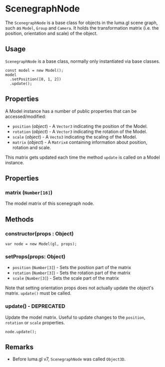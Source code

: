 # ScenegraphNode

The `ScenegraphNode` is a base class for objects in the luma.gl scene graph, such as `Model`, `Group` and `Camera`. It holds the transformation matrix (i.e. the position, orientation and scale) of the object.


## Usage

`ScenegraphNode` is a base class, normally only instantiated via base classes.

```
const model = new Model();
model
  .setPosition([0, 1, 2])
  .update();
```



## Properties

A Model instance has a number of public properties that can be accessed/modified:

* `position` (*object*) - A `Vector3` indicating the position of the Model.
* `rotation` (*object*) - A `Vector3` indicating the rotation of the Model.
* `scale` (*object*) - A `Vecto3` indicating the scaling of the Model.
* `matrix` (*object*) - A `Matrix4` containing information about position, rotation and scale.

This matrix gets updated each time the method `update` is called on a Model instance.


## Properties

### matrix (`Number[16]`)

The model matrix of this scenegraph node.


## Methods

### constructor(props : Object)

```
var node = new Model(gl, props);
```


### setProps(props: Object)

* `position` (`Number[3]`) - Sets the position part of the matrix
* `rotation` (`Number[3]`) - Sets the rotation part of the matrix
* `scale` (`Number[3]`) - Sets the scale part of the matrix


Note that setting orientation props does not actually update the object's matrix. `update()` must be called.


### update() - DEPRECATED

Update the model matrix. Useful to update changes to the `position`, `rotation` or `scale` properties.

```
node.update();
```


## Remarks

* Before luma.gl v7, `ScenegraphNode` was called `Object3D`.
